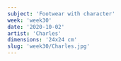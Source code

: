 ```yaml
---
subject: 'Footwear with character'
week: 'week30'
date: '2020-10-02'
artist: 'Charles'
dimensions: '24x24 cm'
slug: 'week30/Charles.jpg'
---
```

